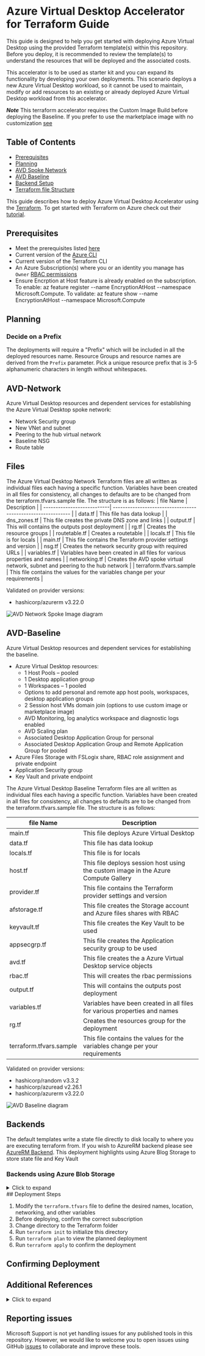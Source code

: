 # Azure Virtual Desktop Accelerator for Terraform Guide

This guide is designed to help you get started with deploying Azure Virtual Desktop using the provided Terraform template(s) within this repository. Before you deploy, it is recommended to review the template(s) to understand the resources that will be deployed and the associated costs.

This accelerator is to be used as starter kit and you can expand its functionality by developing your own deployments. This scenario deploys a new Azure Virtual Desktop workload, so it cannot be used to maintain, modify or add resources to an existing or already deployed Azure Virtual Desktop workload from this accelerator.

***Note*** This terraform accelerator requires the Custom Image Build before deploying the Baseline. If you prefer to use the marketplace image with no customization [see](https://docs.microsoft.com/en-us/azure/developer/terraform/create-avd-session-host)

## Table of Contents

- [Prerequisites](#prerequisites)  
- [Planning](#planning)
- [AVD Spoke Network](#AVD-Network)
- [AVD Baseline](#AVD-Baseline)   
- [Backend Setup](#Backends)  
- [Terraform file Structure](#Files)  

This guide describes how to deploy Azure Virtual Desktop Accelerator using the [Terraform](https://www.terraform.io/).
To get started with Terraform on Azure check out their [tutorial](https://learn.hashicorp.com/collections/terraform/azure-get-started/).

## Prerequisites

- Meet the prerequisites listed [here](https://github.com/Azure/avdaccelerator/wiki/Getting-Started#Getting-Started)
- Current version of the [Azure CLI](https://docs.microsoft.com/en-us/cli/azure/install-azure-cli)
- Current version of the Terraform CLI
- An Azure Subscription(s) where you or an identity you manage has `Owner` [RBAC permissions](https://docs.microsoft.com/en-us/azure/role-based-access-control/built-in-roles#owner)
- Ensure Encrption at Host feature is already enabled on the subscription. To enable: az feature register --name EncryptionAtHost  --namespace Microsoft.Compute. To validate: az feature show --name EncryptionAtHost --namespace Microsoft.Compute

## Planning

### Decide on a Prefix

The deployments will require a "Prefix" which will be included in all the deployed resources name.
Resource Groups and resource names are derived from the `Prefix` parameter. Pick a unique resource prefix that is 3-5 alphanumeric characters in length without whitespaces.
 
## AVD-Network
 
Azure Virtual Desktop resources and dependent services for establishing the Azure Virtual Desktop spoke network:

- Network Security group
- New VNet and subnet
- Peering to the hub virtual network
- Baseline NSG
- Route table

## Files

The Azure Virtual Desktop Network Terraform files are all written as individual files each having a specific function. Variables have been created in all files for consistency, all changes to defaults are to be changed from the terraform.tfvars.sample file. The structure is as follows:
| file Name                  | Description                                                  |
| ---------------------------| ------------------------------------------------------------ |
| data.tf                    | This file has data lookup |
| dns_zones.tf               | This file creates the private DNS zone and links |
| output.tf                  | This will contains the outputs post deployment |
| rg.tf                      | Creates the resource groups |
| routetable.tf              | Creates a routetable |
| locals.tf                  | This file is for locals |
| main.tf                    | This file contains the Terraform provider settings and version |
| nsg.tf                     | Creates the network security group with required URLs |
| variables.tf               | Variables have been created in all files for various properties and names |
| networking.tf              | Creates the AVD spoke virtual network, subnet and peering to the hub network |
| terraform.tfvars.sample    | This file contains the values for the variables change per your requirements |

Validated on provider versions:

- hashicorp/azurerm v3.22.0

![AVD Network Spoke Image diagram](../../../docs/diagrams/avd-accelerator-terraform-spoke-network.png)

## AVD-Baseline  

Azure Virtual Desktop resources and dependent services for establishing the baseline.

- Azure Virtual Desktop resources:
  - 1 Host Pools – pooled
  - 1 Desktop application group
  - 1 Workspaces – 1 pooled
  - Options to add personal and remote app host pools, workspaces, desktop application groups
  - 2 Session host VMs domain join (options to use custom image or marketplace image)
  - AVD Monitoring, log analytics workspace and diagnostic logs enabled
  - AVD Scaling plan
  - Associated Desktop Application Group for personal
  - Associated Desktop Application Group and Remote Application Group for pooled
- Azure Files Storage with FSLogix share, RBAC role assignment and private endpoint
- Application Security group
- Key Vault and private endpoint

The Azure Virtual Desktop Baseline Terraform files are all written as individual files each having a specific function. Variables have been created in all files for consistency, all changes to defaults are to be changed from the terraform.tfvars.sample file. The structure is as follows:

| file Name                  | Description                                                  |
| ---------------------------| ------------------------------------------------------------ |
| main.tf                    | This file deploys Azure Virtual Desktop |
| data.tf                    | This file has data lookup |
| locals.tf                  | This file is for locals |
| host.tf                    | This file deploys session host using the custom image in the Azure Compute Gallery |
| provider.tf                | This file contains the Terraform provider settings and version |
| afstorage.tf               | This file creates the Storage account and Azure files shares with RBAC |
| keyvault.tf                | This file creates the Key Vault to be used     |
| appsecgrp.tf               | This file creates the Application security group to be used     |
| avd.tf                     | This file creates the a Azure Virtual Desktop service objects     |
| rbac.tf                    | This will creates the rbac permissions |
| output.tf                  | This will contains the outputs post deployment |
| variables.tf               | Variables have been created in all files for various properties and names |
| rg.tf                      | Creates the resources group for the deployment |
| terraform.tfvars.sample    | This file contains the values for the variables change per your requirements |

Validated on provider versions:
- hashicorp/random v3.3.2
- hashicorp/azuread v2.26.1
- hashicorp/azurerm v3.22.0


![AVD Baseline diagram](../../../docs/diagrams/avd-accelerator-terraform-baseline-image.png)

## Backends

The default templates write a state file directly to disk locally to where you are executing terraform from. If you wish to AzureRM backend please see [AzureRM Backend](https://www.terraform.io/docs/language/settings/backends/azurerm.html). This deployment highlights using Azure Blog Storage to store state file and Key Vault

### Backends using Azure Blob Storage

<details>
<summary>Click to expand</summary>
#### Using Azure CLI

[Store state in Azure Storage](https://docs.microsoft.com/en-us/azure/developer/terraform/store-state-in-azure-storage)

```cli
RESOURCE_GROUP_NAME=tstate
STORAGE_ACCOUNT_NAME=tstate$RANDOM
CONTAINER_NAME=tstate
```

### Create resource group

```cli
az group create --name $RESOURCE_GROUP_NAME --location <eastus>
```

### Create storage account

```cli
az storage account create --resource-group $RESOURCE_GROUP_NAME --name $STORAGE_ACCOUNT_NAME --sku Standard_LRS --encryption-services blob
```

#### Get storage account key

```cli
ACCOUNT_KEY=$(az storage account keys list --resource-group $RESOURCE_GROUP_NAME --account-name $STORAGE_ACCOUNT_NAME --query '[0].value' -o tsv)
```

#### Create blob container

```cli
az storage container create --name $CONTAINER_NAME --account-name $STORAGE_ACCOUNT_NAME --account-key $ACCOUNT_KEY

echo "storage_account_name: $STORAGE_ACCOUNT_NAME"
echo "container_name: $CONTAINER_NAME"
echo "access_key: $ACCOUNT_KEY"
```

### Create a key vault

[Create Key Vault](https://docs.microsoft.com/en-us/azure/key-vault/secrets/quick-create-cli)

```cli
az keyvault create --name "<Azure Virtual Desktopkeyvaultdemo>" --resource-group $RESOURCE_GROUP_NAME --location "<East US>"
```

#### Add storage account access key to key vault

```cli
az keyvault secret set --vault-name "<Azure Virtual Desktopkeyvaultdemo>" --name terraform-backend-key --value "<W.........................................>"
```

</details>
## Deployment Steps

1. Modify the `terraform.tfvars` file to define the desired names, location, networking, and other variables
2. Before deploying, confirm the correct subscription
3. Change directory to the Terraform folder
4. Run `terraform init` to initialize this directory
5. Run `terraform plan` to view the planned deployment
5. Run `terraform apply` to confirm the deployment

## Confirming Deployment

## Additional References

<details>
<summary>Click to expand</summary>

- [Terraform Download](https://www.terraform.io/downloads.html)
- [Visual Code Download](https://code.visualstudio.com/Download)
- [Powershell VS Code Extension](https://marketplace.visualstudio.com/items?itemName=ms-vscode.PowerShell)
- [HashiCorp Terraform VS Code Extension](https://marketplace.visualstudio.com/items?itemName=HashiCorp.terraform)
- [Azure Terraform VS Code Extension Name](https://marketplace.visualstudio.com/items?itemName=ms-azuretools.vscode-azureterraform)
- [Azure CLI](https://docs.microsoft.com/en-us/cli/azure/install-azure-cli-windows?tabs=azure-cli)
- [Configure the Azure Terraform Visual Studio Code extension](https://docs.microsoft.com/en-us/azure/developer/terraform/configure-vs-code-extension-for-terraform)
- [Setup video](https://youtu.be/YmbmpGdhI6w)

</details>

## Reporting issues

Microsoft Support is not yet handling issues for any published tools in this repository. However, we would like to welcome you to open issues using GitHub [issues](https://github.com/Azure/avdaccelerator/issues) to collaborate and improve these tools.

